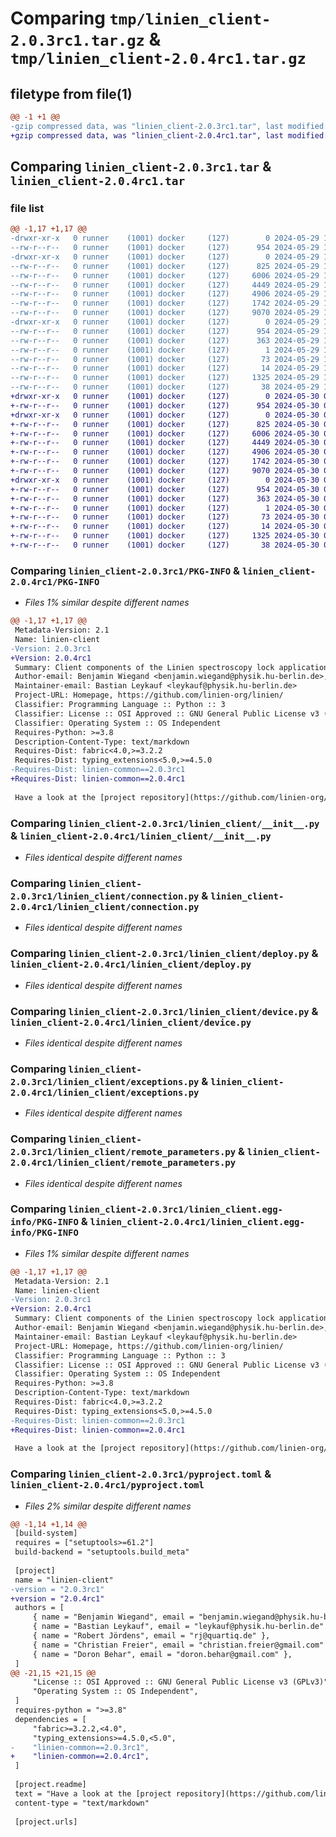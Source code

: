 # Comparing `tmp/linien_client-2.0.3rc1.tar.gz` & `tmp/linien_client-2.0.4rc1.tar.gz`

## filetype from file(1)

```diff
@@ -1 +1 @@
-gzip compressed data, was "linien_client-2.0.3rc1.tar", last modified: Wed May 29 11:52:25 2024, max compression
+gzip compressed data, was "linien_client-2.0.4rc1.tar", last modified: Thu May 30 05:57:17 2024, max compression
```

## Comparing `linien_client-2.0.3rc1.tar` & `linien_client-2.0.4rc1.tar`

### file list

```diff
@@ -1,17 +1,17 @@
-drwxr-xr-x   0 runner    (1001) docker     (127)        0 2024-05-29 11:52:25.962584 linien_client-2.0.3rc1/
--rw-r--r--   0 runner    (1001) docker     (127)      954 2024-05-29 11:52:25.962584 linien_client-2.0.3rc1/PKG-INFO
-drwxr-xr-x   0 runner    (1001) docker     (127)        0 2024-05-29 11:52:25.962584 linien_client-2.0.3rc1/linien_client/
--rw-r--r--   0 runner    (1001) docker     (127)      825 2024-05-29 11:52:11.000000 linien_client-2.0.3rc1/linien_client/__init__.py
--rw-r--r--   0 runner    (1001) docker     (127)     6006 2024-05-29 11:52:11.000000 linien_client-2.0.3rc1/linien_client/connection.py
--rw-r--r--   0 runner    (1001) docker     (127)     4449 2024-05-29 11:52:11.000000 linien_client-2.0.3rc1/linien_client/deploy.py
--rw-r--r--   0 runner    (1001) docker     (127)     4906 2024-05-29 11:52:11.000000 linien_client-2.0.3rc1/linien_client/device.py
--rw-r--r--   0 runner    (1001) docker     (127)     1742 2024-05-29 11:52:11.000000 linien_client-2.0.3rc1/linien_client/exceptions.py
--rw-r--r--   0 runner    (1001) docker     (127)     9070 2024-05-29 11:52:11.000000 linien_client-2.0.3rc1/linien_client/remote_parameters.py
-drwxr-xr-x   0 runner    (1001) docker     (127)        0 2024-05-29 11:52:25.962584 linien_client-2.0.3rc1/linien_client.egg-info/
--rw-r--r--   0 runner    (1001) docker     (127)      954 2024-05-29 11:52:25.000000 linien_client-2.0.3rc1/linien_client.egg-info/PKG-INFO
--rw-r--r--   0 runner    (1001) docker     (127)      363 2024-05-29 11:52:25.000000 linien_client-2.0.3rc1/linien_client.egg-info/SOURCES.txt
--rw-r--r--   0 runner    (1001) docker     (127)        1 2024-05-29 11:52:25.000000 linien_client-2.0.3rc1/linien_client.egg-info/dependency_links.txt
--rw-r--r--   0 runner    (1001) docker     (127)       73 2024-05-29 11:52:25.000000 linien_client-2.0.3rc1/linien_client.egg-info/requires.txt
--rw-r--r--   0 runner    (1001) docker     (127)       14 2024-05-29 11:52:25.000000 linien_client-2.0.3rc1/linien_client.egg-info/top_level.txt
--rw-r--r--   0 runner    (1001) docker     (127)     1325 2024-05-29 11:52:11.000000 linien_client-2.0.3rc1/pyproject.toml
--rw-r--r--   0 runner    (1001) docker     (127)       38 2024-05-29 11:52:25.962584 linien_client-2.0.3rc1/setup.cfg
+drwxr-xr-x   0 runner    (1001) docker     (127)        0 2024-05-30 05:57:17.170338 linien_client-2.0.4rc1/
+-rw-r--r--   0 runner    (1001) docker     (127)      954 2024-05-30 05:57:17.170338 linien_client-2.0.4rc1/PKG-INFO
+drwxr-xr-x   0 runner    (1001) docker     (127)        0 2024-05-30 05:57:17.166338 linien_client-2.0.4rc1/linien_client/
+-rw-r--r--   0 runner    (1001) docker     (127)      825 2024-05-30 05:57:02.000000 linien_client-2.0.4rc1/linien_client/__init__.py
+-rw-r--r--   0 runner    (1001) docker     (127)     6006 2024-05-30 05:57:02.000000 linien_client-2.0.4rc1/linien_client/connection.py
+-rw-r--r--   0 runner    (1001) docker     (127)     4449 2024-05-30 05:57:02.000000 linien_client-2.0.4rc1/linien_client/deploy.py
+-rw-r--r--   0 runner    (1001) docker     (127)     4906 2024-05-30 05:57:02.000000 linien_client-2.0.4rc1/linien_client/device.py
+-rw-r--r--   0 runner    (1001) docker     (127)     1742 2024-05-30 05:57:02.000000 linien_client-2.0.4rc1/linien_client/exceptions.py
+-rw-r--r--   0 runner    (1001) docker     (127)     9070 2024-05-30 05:57:02.000000 linien_client-2.0.4rc1/linien_client/remote_parameters.py
+drwxr-xr-x   0 runner    (1001) docker     (127)        0 2024-05-30 05:57:17.166338 linien_client-2.0.4rc1/linien_client.egg-info/
+-rw-r--r--   0 runner    (1001) docker     (127)      954 2024-05-30 05:57:17.000000 linien_client-2.0.4rc1/linien_client.egg-info/PKG-INFO
+-rw-r--r--   0 runner    (1001) docker     (127)      363 2024-05-30 05:57:17.000000 linien_client-2.0.4rc1/linien_client.egg-info/SOURCES.txt
+-rw-r--r--   0 runner    (1001) docker     (127)        1 2024-05-30 05:57:17.000000 linien_client-2.0.4rc1/linien_client.egg-info/dependency_links.txt
+-rw-r--r--   0 runner    (1001) docker     (127)       73 2024-05-30 05:57:17.000000 linien_client-2.0.4rc1/linien_client.egg-info/requires.txt
+-rw-r--r--   0 runner    (1001) docker     (127)       14 2024-05-30 05:57:17.000000 linien_client-2.0.4rc1/linien_client.egg-info/top_level.txt
+-rw-r--r--   0 runner    (1001) docker     (127)     1325 2024-05-30 05:57:02.000000 linien_client-2.0.4rc1/pyproject.toml
+-rw-r--r--   0 runner    (1001) docker     (127)       38 2024-05-30 05:57:17.170338 linien_client-2.0.4rc1/setup.cfg
```

### Comparing `linien_client-2.0.3rc1/PKG-INFO` & `linien_client-2.0.4rc1/PKG-INFO`

 * *Files 1% similar despite different names*

```diff
@@ -1,17 +1,17 @@
 Metadata-Version: 2.1
 Name: linien-client
-Version: 2.0.3rc1
+Version: 2.0.4rc1
 Summary: Client components of the Linien spectroscopy lock application.
 Author-email: Benjamin Wiegand <benjamin.wiegand@physik.hu-berlin.de>, Bastian Leykauf <leykauf@physik.hu-berlin.de>, Robert Jördens <rj@quartiq.de>, Christian Freier <christian.freier@gmail.com>, Doron Behar <doron.behar@gmail.com>
 Maintainer-email: Bastian Leykauf <leykauf@physik.hu-berlin.de>
 Project-URL: Homepage, https://github.com/linien-org/linien/
 Classifier: Programming Language :: Python :: 3
 Classifier: License :: OSI Approved :: GNU General Public License v3 (GPLv3)
 Classifier: Operating System :: OS Independent
 Requires-Python: >=3.8
 Description-Content-Type: text/markdown
 Requires-Dist: fabric<4.0,>=3.2.2
 Requires-Dist: typing_extensions<5.0,>=4.5.0
-Requires-Dist: linien-common==2.0.3rc1
+Requires-Dist: linien-common==2.0.4rc1
 
 Have a look at the [project repository](https://github.com/linien-org/linien) for installation instructions.
```

### Comparing `linien_client-2.0.3rc1/linien_client/__init__.py` & `linien_client-2.0.4rc1/linien_client/__init__.py`

 * *Files identical despite different names*

### Comparing `linien_client-2.0.3rc1/linien_client/connection.py` & `linien_client-2.0.4rc1/linien_client/connection.py`

 * *Files identical despite different names*

### Comparing `linien_client-2.0.3rc1/linien_client/deploy.py` & `linien_client-2.0.4rc1/linien_client/deploy.py`

 * *Files identical despite different names*

### Comparing `linien_client-2.0.3rc1/linien_client/device.py` & `linien_client-2.0.4rc1/linien_client/device.py`

 * *Files identical despite different names*

### Comparing `linien_client-2.0.3rc1/linien_client/exceptions.py` & `linien_client-2.0.4rc1/linien_client/exceptions.py`

 * *Files identical despite different names*

### Comparing `linien_client-2.0.3rc1/linien_client/remote_parameters.py` & `linien_client-2.0.4rc1/linien_client/remote_parameters.py`

 * *Files identical despite different names*

### Comparing `linien_client-2.0.3rc1/linien_client.egg-info/PKG-INFO` & `linien_client-2.0.4rc1/linien_client.egg-info/PKG-INFO`

 * *Files 1% similar despite different names*

```diff
@@ -1,17 +1,17 @@
 Metadata-Version: 2.1
 Name: linien-client
-Version: 2.0.3rc1
+Version: 2.0.4rc1
 Summary: Client components of the Linien spectroscopy lock application.
 Author-email: Benjamin Wiegand <benjamin.wiegand@physik.hu-berlin.de>, Bastian Leykauf <leykauf@physik.hu-berlin.de>, Robert Jördens <rj@quartiq.de>, Christian Freier <christian.freier@gmail.com>, Doron Behar <doron.behar@gmail.com>
 Maintainer-email: Bastian Leykauf <leykauf@physik.hu-berlin.de>
 Project-URL: Homepage, https://github.com/linien-org/linien/
 Classifier: Programming Language :: Python :: 3
 Classifier: License :: OSI Approved :: GNU General Public License v3 (GPLv3)
 Classifier: Operating System :: OS Independent
 Requires-Python: >=3.8
 Description-Content-Type: text/markdown
 Requires-Dist: fabric<4.0,>=3.2.2
 Requires-Dist: typing_extensions<5.0,>=4.5.0
-Requires-Dist: linien-common==2.0.3rc1
+Requires-Dist: linien-common==2.0.4rc1
 
 Have a look at the [project repository](https://github.com/linien-org/linien) for installation instructions.
```

### Comparing `linien_client-2.0.3rc1/pyproject.toml` & `linien_client-2.0.4rc1/pyproject.toml`

 * *Files 2% similar despite different names*

```diff
@@ -1,14 +1,14 @@
 [build-system]
 requires = ["setuptools>=61.2"]
 build-backend = "setuptools.build_meta"
 
 [project]
 name = "linien-client"
-version = "2.0.3rc1"
+version = "2.0.4rc1"
 authors = [
     { name = "Benjamin Wiegand", email = "benjamin.wiegand@physik.hu-berlin.de" },
     { name = "Bastian Leykauf", email = "leykauf@physik.hu-berlin.de" },
     { name = "Robert Jördens", email = "rj@quartiq.de" },
     { name = "Christian Freier", email = "christian.freier@gmail.com" },
     { name = "Doron Behar", email = "doron.behar@gmail.com" },
 ]
@@ -21,15 +21,15 @@
     "License :: OSI Approved :: GNU General Public License v3 (GPLv3)",
     "Operating System :: OS Independent",
 ]
 requires-python = ">=3.8"
 dependencies = [
     "fabric>=3.2.2,<4.0",
     "typing_extensions>=4.5.0,<5.0",
-    "linien-common==2.0.3rc1",
+    "linien-common==2.0.4rc1",
 ]
 
 [project.readme]
 text = "Have a look at the [project repository](https://github.com/linien-org/linien) for installation instructions."
 content-type = "text/markdown"
 
 [project.urls]
```

